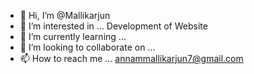 - 👋 Hi, I’m @Mallikarjun
- 👀 I’m interested in ... Development of Website
- 🌱 I’m currently learning ...
- 💞️ I’m looking to collaborate on ...
- 📫 How to reach me ... annammallikarjun7@gmail.com

<!---
Malliprince/Malliprince is a ✨ special ✨ repository because its `README.md` (this file) appears on your GitHub profile.
You can click the Preview link to take a look at your changes.
--->
